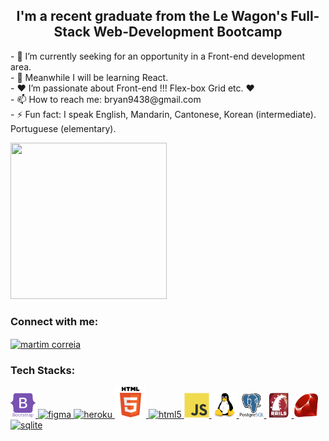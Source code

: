 <h2 align="center">I'm a recent graduate from the Le Wagon's Full-Stack Web-Development Bootcamp</h2>  

<p>
  - 🔭 I’m currently seeking for an opportunity in a Front-end development area. <br>
  - 🌱 Meanwhile I will be learning React.<br>
  - ❤️ I’m passionate about Front-end !!! Flex-box Grid etc. ❤️<br>
  - 📫 How to reach me: bryan9438@gmail.com<br>
  - ⚡ Fun fact: I speak English, Mandarin, Cantonese, Korean (intermediate). Portuguese (elementary).<br>
</p>

 <img src="https://www.icegif.com/wp-content/uploads/running-icegif-12.gif" width="250" height="250"/>
 
 <h3>
   Connect with me: <br>
 </h3>
 
<a href="https://www.linkedin.com/in/bryan-wong-a02648b4/" target="blank"><img align="center" src="https://raw.githubusercontent.com/rahuldkjain/github-profile-readme-generator/master/src/images/icons/Social/linked-in-alt.svg" alt="martim correia" height="20" width="20" /></a>


<h3>
  Tech Stacks: <br>
</h3>
  <a href="https://getbootstrap.com" target="_blank" rel="noreferrer"> 
    <img src="https://raw.githubusercontent.com/devicons/devicon/master/icons/bootstrap/bootstrap-plain-wordmark.svg" alt="bootstrap" width="40" height="40"/> 
  </a>
  
  <a href="https://www.figma.com/" target="_blank" rel="noreferrer"> 
    <img src="https://www.vectorlogo.zone/logos/figma/figma-icon.svg" alt="figma" width="40" height="40"/> 
  </a> 
  
  <a href="https://heroku.com" target="_blank" rel="noreferrer"> 
    <img src="https://www.vectorlogo.zone/logos/heroku/heroku-icon.svg" alt="heroku" width="40" height="40"/> 
  </a> 
  
  <a href="https://www.w3.org/html/" target="_blank" rel="noreferrer"> 
    <img src="https://raw.githubusercontent.com/devicons/devicon/master/icons/html5/html5-original-wordmark.svg" alt="html5" width="50" height="50"/> 
  </a> 
    
  <a href="https://www.w3schools.com/css/default.asp" target="_blank" rel="noreferrer"> 
    <img src="https://upload.wikimedia.org/wikipedia/commons/thumb/3/3d/CSS.3.svg/1200px-CSS.3.svg.png" alt="html5" width="40" height="50"/> 
  </a> 
  
  <a href="https://developer.mozilla.org/en-US/docs/Web/JavaScript" target="_blank" rel="noreferrer"> 
    <img src="https://raw.githubusercontent.com/devicons/devicon/master/icons/javascript/javascript-original.svg" alt="javascript" width="40" height="40"/> 
  </a>
    
  <a href="https://www.linux.org/" target="_blank" rel="noreferrer"> 
    <img src="https://raw.githubusercontent.com/devicons/devicon/master/icons/linux/linux-original.svg" alt="linux" width="40" height="40"/> 
  </a> 
    
  <a href="https://www.postgresql.org" target="_blank" rel="noreferrer"> 
    <img src="https://raw.githubusercontent.com/devicons/devicon/master/icons/postgresql/postgresql-original-wordmark.svg" alt="postgresql" width="40" height="40"/>     </a> 
    
  <a href="https://rubyonrails.org" target="_blank" rel="noreferrer"> 
    <img src="https://raw.githubusercontent.com/devicons/devicon/master/icons/rails/rails-original-wordmark.svg" alt="rails" width="40" height="40"/> 
  </a> 
      
  <a href="https://www.ruby-lang.org/en/" target="_blank" rel="noreferrer"> 
     <img src="https://raw.githubusercontent.com/devicons/devicon/master/icons/ruby/ruby-original.svg" alt="ruby" width="40" height="40"/> 
  </a> 
     
  <a href="https://www.sqlite.org/" target="_blank" rel="noreferrer">  
    <img src="https://www.vectorlogo.zone/logos/sqlite/sqlite-icon.svg" alt="sqlite" width="40" height="40"/> 
  </a> 


